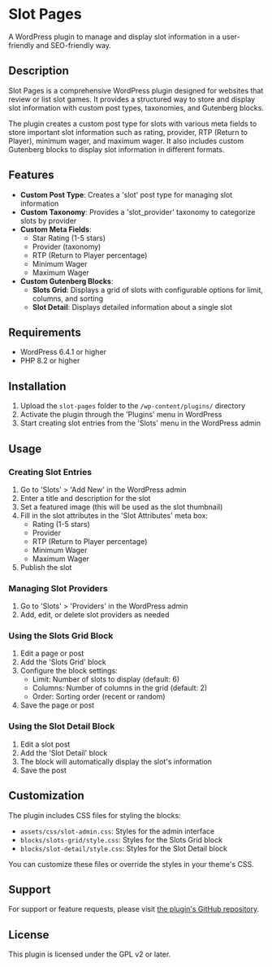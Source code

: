# Slot Pages

A WordPress plugin to manage and display slot information in a user-friendly and SEO-friendly way.

## Description

Slot Pages is a comprehensive WordPress plugin designed for websites that review or list slot games. It provides a structured way to store and display slot information with custom post types, taxonomies, and Gutenberg blocks.

The plugin creates a custom post type for slots with various meta fields to store important slot information such as rating, provider, RTP (Return to Player), minimum wager, and maximum wager. It also includes custom Gutenberg blocks to display slot information in different formats.

## Features

- **Custom Post Type**: Creates a 'slot' post type for managing slot information
- **Custom Taxonomy**: Provides a 'slot_provider' taxonomy to categorize slots by provider
- **Custom Meta Fields**:
  - Star Rating (1-5 stars)
  - Provider (taxonomy)
  - RTP (Return to Player percentage)
  - Minimum Wager
  - Maximum Wager
- **Custom Gutenberg Blocks**:
  - **Slots Grid**: Displays a grid of slots with configurable options for limit, columns, and sorting
  - **Slot Detail**: Displays detailed information about a single slot

## Requirements

- WordPress 6.4.1 or higher
- PHP 8.2 or higher

## Installation

1. Upload the `slot-pages` folder to the `/wp-content/plugins/` directory
2. Activate the plugin through the 'Plugins' menu in WordPress
3. Start creating slot entries from the 'Slots' menu in the WordPress admin

## Usage

### Creating Slot Entries

1. Go to 'Slots' > 'Add New' in the WordPress admin
2. Enter a title and description for the slot
3. Set a featured image (this will be used as the slot thumbnail)
4. Fill in the slot attributes in the 'Slot Attributes' meta box:
   - Rating (1-5 stars)
   - Provider
   - RTP (Return to Player percentage)
   - Minimum Wager
   - Maximum Wager
5. Publish the slot

### Managing Slot Providers

1. Go to 'Slots' > 'Providers' in the WordPress admin
2. Add, edit, or delete slot providers as needed

### Using the Slots Grid Block

1. Edit a page or post
2. Add the 'Slots Grid' block
3. Configure the block settings:
   - Limit: Number of slots to display (default: 6)
   - Columns: Number of columns in the grid (default: 2)
   - Order: Sorting order (recent or random)
4. Save the page or post

### Using the Slot Detail Block

1. Edit a slot post
2. Add the 'Slot Detail' block
3. The block will automatically display the slot's information
4. Save the post

## Customization

The plugin includes CSS files for styling the blocks:
- `assets/css/slot-admin.css`: Styles for the admin interface
- `blocks/slots-grid/style.css`: Styles for the Slots Grid block
- `blocks/slot-detail/style.css`: Styles for the Slot Detail block

You can customize these files or override the styles in your theme's CSS.

## Support

For support or feature requests, please visit [the plugin's GitHub repository](https://github.com/adnnco/slot-pages).

## License

This plugin is licensed under the GPL v2 or later.